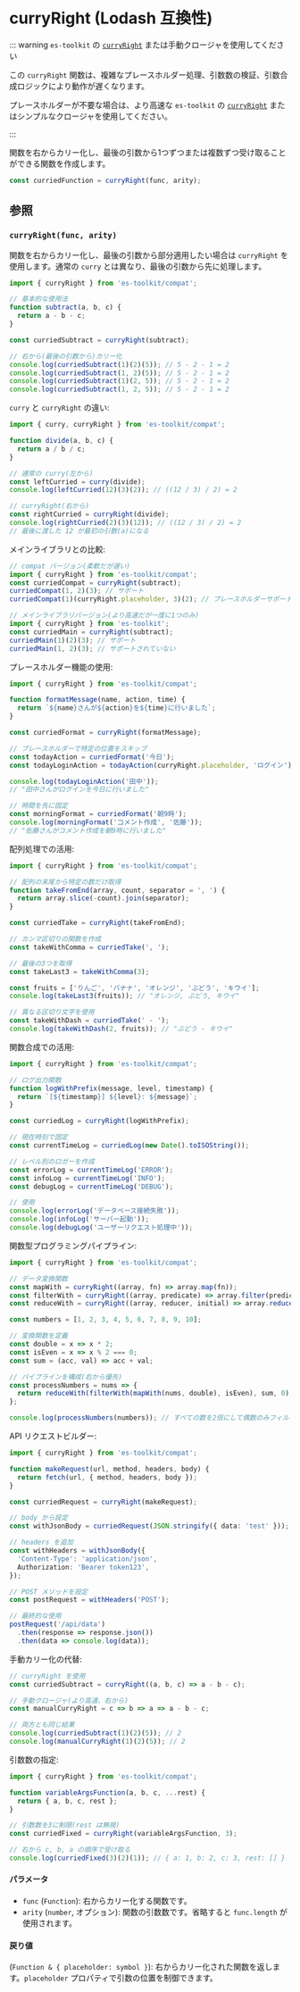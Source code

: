 # curryRight (Lodash 互換性)

::: warning `es-toolkit` の [`curryRight`](../../function/curryRight.md) または手動クロージャを使用してください

この `curryRight` 関数は、複雑なプレースホルダー処理、引数数の検証、引数合成ロジックにより動作が遅くなります。

プレースホルダーが不要な場合は、より高速な `es-toolkit` の [`curryRight`](../../function/curryRight.md) またはシンプルなクロージャを使用してください。

:::

関数を右からカリー化し、最後の引数から1つずつまたは複数ずつ受け取ることができる関数を作成します。

```typescript
const curriedFunction = curryRight(func, arity);
```

## 参照

### `curryRight(func, arity)`

関数を右からカリー化し、最後の引数から部分適用したい場合は `curryRight` を使用します。通常の `curry` とは異なり、最後の引数から先に処理します。

```typescript
import { curryRight } from 'es-toolkit/compat';

// 基本的な使用法
function subtract(a, b, c) {
  return a - b - c;
}

const curriedSubtract = curryRight(subtract);

// 右から(最後の引数から)カリー化
console.log(curriedSubtract(1)(2)(5)); // 5 - 2 - 1 = 2
console.log(curriedSubtract(1, 2)(5)); // 5 - 2 - 1 = 2
console.log(curriedSubtract(1)(2, 5)); // 5 - 2 - 1 = 2
console.log(curriedSubtract(1, 2, 5)); // 5 - 2 - 1 = 2
```

`curry` と `curryRight` の違い:

```typescript
import { curry, curryRight } from 'es-toolkit/compat';

function divide(a, b, c) {
  return a / b / c;
}

// 通常の curry(左から)
const leftCurried = curry(divide);
console.log(leftCurried(12)(3)(2)); // ((12 / 3) / 2) = 2

// curryRight(右から)
const rightCurried = curryRight(divide);
console.log(rightCurried(2)(3)(12)); // ((12 / 3) / 2) = 2
// 最後に渡した 12 が最初の引数(a)になる
```

メインライブラリとの比較:

```typescript
// compat バージョン(柔軟だが遅い)
import { curryRight } from 'es-toolkit/compat';
const curriedCompat = curryRight(subtract);
curriedCompat(1, 2)(3); // サポート
curriedCompat(1)(curryRight.placeholder, 3)(2); // プレースホルダーサポート

// メインライブラリバージョン(より高速だが一度に1つのみ)
import { curryRight } from 'es-toolkit';
const curriedMain = curryRight(subtract);
curriedMain(1)(2)(3); // サポート
curriedMain(1, 2)(3); // サポートされていない
```

プレースホルダー機能の使用:

```typescript
import { curryRight } from 'es-toolkit/compat';

function formatMessage(name, action, time) {
  return `${name}さんが${action}を${time}に行いました`;
}

const curriedFormat = curryRight(formatMessage);

// プレースホルダーで特定の位置をスキップ
const todayAction = curriedFormat('今日');
const todayLoginAction = todayAction(curryRight.placeholder, 'ログイン');

console.log(todayLoginAction('田中'));
// "田中さんがログインを今日に行いました"

// 時間を先に固定
const morningFormat = curriedFormat('朝9時');
console.log(morningFormat('コメント作成', '佐藤'));
// "佐藤さんがコメント作成を朝9時に行いました"
```

配列処理での活用:

```typescript
import { curryRight } from 'es-toolkit/compat';

// 配列の末尾から特定の数だけ取得
function takeFromEnd(array, count, separator = ', ') {
  return array.slice(-count).join(separator);
}

const curriedTake = curryRight(takeFromEnd);

// カンマ区切りの関数を作成
const takeWithComma = curriedTake(', ');

// 最後の3つを取得
const takeLast3 = takeWithComma(3);

const fruits = ['りんご', 'バナナ', 'オレンジ', 'ぶどう', 'キウイ'];
console.log(takeLast3(fruits)); // "オレンジ, ぶどう, キウイ"

// 異なる区切り文字を使用
const takeWithDash = curriedTake(' - ');
console.log(takeWithDash(2, fruits)); // "ぶどう - キウイ"
```

関数合成での活用:

```typescript
import { curryRight } from 'es-toolkit/compat';

// ログ出力関数
function logWithPrefix(message, level, timestamp) {
  return `[${timestamp}] ${level}: ${message}`;
}

const curriedLog = curryRight(logWithPrefix);

// 現在時刻で固定
const currentTimeLog = curriedLog(new Date().toISOString());

// レベル別のロガーを作成
const errorLog = currentTimeLog('ERROR');
const infoLog = currentTimeLog('INFO');
const debugLog = currentTimeLog('DEBUG');

// 使用
console.log(errorLog('データベース接続失敗'));
console.log(infoLog('サーバー起動'));
console.log(debugLog('ユーザーリクエスト処理中'));
```

関数型プログラミングパイプライン:

```typescript
import { curryRight } from 'es-toolkit/compat';

// データ変換関数
const mapWith = curryRight((array, fn) => array.map(fn));
const filterWith = curryRight((array, predicate) => array.filter(predicate));
const reduceWith = curryRight((array, reducer, initial) => array.reduce(reducer, initial));

const numbers = [1, 2, 3, 4, 5, 6, 7, 8, 9, 10];

// 変換関数を定義
const double = x => x * 2;
const isEven = x => x % 2 === 0;
const sum = (acc, val) => acc + val;

// パイプラインを構成(右から優先)
const processNumbers = nums => {
  return reduceWith(filterWith(mapWith(nums, double), isEven), sum, 0);
};

console.log(processNumbers(numbers)); // すべての数を2倍にして偶数のみフィルタリングして合計
```

API リクエストビルダー:

```typescript
import { curryRight } from 'es-toolkit/compat';

function makeRequest(url, method, headers, body) {
  return fetch(url, { method, headers, body });
}

const curriedRequest = curryRight(makeRequest);

// body から設定
const withJsonBody = curriedRequest(JSON.stringify({ data: 'test' }));

// headers を追加
const withHeaders = withJsonBody({
  'Content-Type': 'application/json',
  Authorization: 'Bearer token123',
});

// POST メソッドを設定
const postRequest = withHeaders('POST');

// 最終的な使用
postRequest('/api/data')
  .then(response => response.json())
  .then(data => console.log(data));
```

手動カリー化の代替:

```typescript
// curryRight を使用
const curriedSubtract = curryRight((a, b, c) => a - b - c);

// 手動クロージャ(より高速、右から)
const manualCurryRight = c => b => a => a - b - c;

// 両方とも同じ結果
console.log(curriedSubtract(1)(2)(5)); // 2
console.log(manualCurryRight(1)(2)(5)); // 2
```

引数数の指定:

```typescript
import { curryRight } from 'es-toolkit/compat';

function variableArgsFunction(a, b, c, ...rest) {
  return { a, b, c, rest };
}

// 引数数を3に制限(rest は無視)
const curriedFixed = curryRight(variableArgsFunction, 3);

// 右から c, b, a の順序で受け取る
console.log(curriedFixed(3)(2)(1)); // { a: 1, b: 2, c: 3, rest: [] }
```

#### パラメータ

- `func` (`Function`): 右からカリー化する関数です。
- `arity` (`number`, オプション): 関数の引数数です。省略すると `func.length` が使用されます。

#### 戻り値

(`Function & { placeholder: symbol }`): 右からカリー化された関数を返します。`placeholder` プロパティで引数の位置を制御できます。
